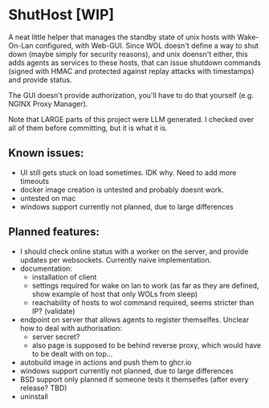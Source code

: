 # ShutHost [WIP]

A neat little helper that manages the standby state of unix hosts with Wake-On-Lan configured, with Web-GUI.
Since WOL doesn't define a way to shut down (maybe simply for security reasons), and unix doensn't either, this adds agents as services to these hosts, that can issue shutdown commands (signed with HMAC and protected against replay attacks with timestamps) and provide status.

The GUI doesn't provide authorization, you'll have to do that yourself (e.g. NGINX Proxy Manager).

Note that LARGE parts of this project were LLM generated. I checked over all of them before committing, but it is what it is.

## Known issues:

* UI still gets stuck on load sometimes. IDK why. Need to add more timeouts
* docker image creation is untested and probably doesnt work.
* untested on mac
* windows support currently not planned, due to large differences

## Planned features:

* I should check online status with a worker on the server, and provide updates per websockets. Currently naive implementation.
* documentation:
    * installation of client
    * settings required for wake on lan to work (as far as they are defined, show example of host that only WOLs from sleep)
    * reachability of hosts to wol command required, seems stricter than IP? (validate)
* endpoint on server that allows agents to register themselfes. Unclear how to deal with authorisation:
    * server secret?
    * also page is supposed to be behind reverse proxy, which would have to be dealt with on top...
* autobuild image in actions and push them to ghcr.io
* windows support currently not planned, due to large differences
* BSD support only planned if someone tests it themselfes (after every release? TBD)
* uninstall
